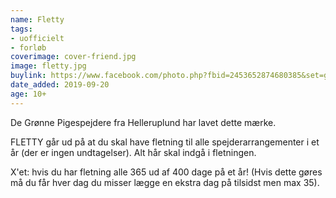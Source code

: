 ```yaml
---
name: Fletty
tags:
- uofficielt
- forløb
coverimage: cover-friend.jpg
image: fletty.jpg
buylink: https://www.facebook.com/photo.php?fbid=2453652874680385&set=gm.2479918512240183
date_added: 2019-09-20
age: 10+
---
```

De Grønne Pigespejdere fra Helleruplund har lavet dette mærke.

FLETTY går ud på at du skal have fletning til alle spejderarrangementer i et år (der er ingen undtagelser). Alt hår skal indgå i fletningen.

X'et: hvis du har fletning alle 365 ud af 400 dage på et år! (Hvis dette gøres må du får hver dag du misser lægge en ekstra dag på tilsidst men max 35).